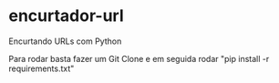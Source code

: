 # encurtador-url
Encurtando URLs com Python


Para rodar basta fazer um Git Clone e em seguida rodar "pip install -r requirements.txt"
